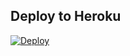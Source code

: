 

## Deploy to Heroku

[![Deploy](https://www.herokucdn.com/deploy/button.svg)](https://heroku.com/deploy)
